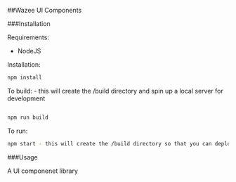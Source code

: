 ##Wazee UI Components


###Installation

Requirements:

- NodeJS

Installation:

```bash
npm install
```

To build:  - this will create the /build directory and spin up a local server for development
```bash

npm run build
```

To run:

```bash
npm start - this will create the /build directory so that you can deploy to a web server.
```

###Usage

A UI componenet library
